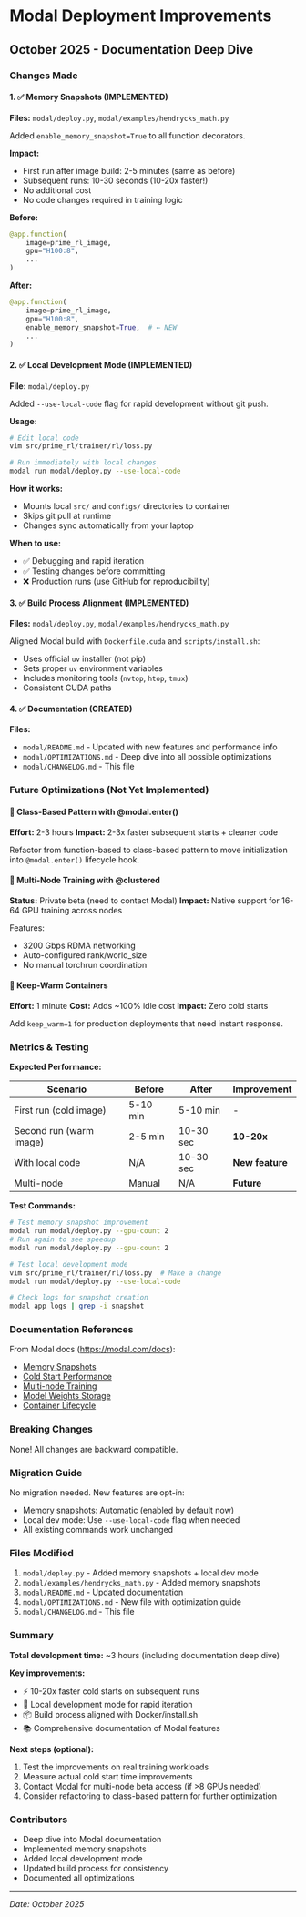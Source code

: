 # Modal Deployment Improvements

## October 2025 - Documentation Deep Dive

### Changes Made

#### 1. ✅ Memory Snapshots (IMPLEMENTED)
**Files:** `modal/deploy.py`, `modal/examples/hendrycks_math.py`

Added `enable_memory_snapshot=True` to all function decorators.

**Impact:**
- First run after image build: 2-5 minutes (same as before)
- Subsequent runs: 10-30 seconds (10-20x faster!)
- No additional cost
- No code changes required in training logic

**Before:**
```python
@app.function(
    image=prime_rl_image,
    gpu="H100:8",
    ...
)
```

**After:**
```python
@app.function(
    image=prime_rl_image,
    gpu="H100:8",
    enable_memory_snapshot=True,  # ← NEW
    ...
)
```

#### 2. ✅ Local Development Mode (IMPLEMENTED)
**File:** `modal/deploy.py`

Added `--use-local-code` flag for rapid development without git push.

**Usage:**
```bash
# Edit local code
vim src/prime_rl/trainer/rl/loss.py

# Run immediately with local changes
modal run modal/deploy.py --use-local-code
```

**How it works:**
- Mounts local `src/` and `configs/` directories to container
- Skips git pull at runtime
- Changes sync automatically from your laptop

**When to use:**
- ✅ Debugging and rapid iteration
- ✅ Testing changes before committing
- ❌ Production runs (use GitHub for reproducibility)

#### 3. ✅ Build Process Alignment (IMPLEMENTED)
**Files:** `modal/deploy.py`, `modal/examples/hendrycks_math.py`

Aligned Modal build with `Dockerfile.cuda` and `scripts/install.sh`:

- Uses official `uv` installer (not pip)
- Sets proper `uv` environment variables
- Includes monitoring tools (`nvtop`, `htop`, `tmux`)
- Consistent CUDA paths

#### 4. ✅ Documentation (CREATED)
**Files:** 
- `modal/README.md` - Updated with new features and performance info
- `modal/OPTIMIZATIONS.md` - Deep dive into all possible optimizations
- `modal/CHANGELOG.md` - This file

### Future Optimizations (Not Yet Implemented)

#### 🔮 Class-Based Pattern with @modal.enter()
**Effort:** 2-3 hours
**Impact:** 2-3x faster subsequent starts + cleaner code

Refactor from function-based to class-based pattern to move initialization into `@modal.enter()` lifecycle hook.

#### 🔮 Multi-Node Training with @clustered
**Status:** Private beta (need to contact Modal)
**Impact:** Native support for 16-64 GPU training across nodes

Features:
- 3200 Gbps RDMA networking
- Auto-configured rank/world_size
- No manual torchrun coordination

#### 🔮 Keep-Warm Containers
**Effort:** 1 minute
**Cost:** Adds ~100% idle cost
**Impact:** Zero cold starts

Add `keep_warm=1` for production deployments that need instant response.

### Metrics & Testing

**Expected Performance:**

| Scenario | Before | After | Improvement |
|----------|--------|-------|-------------|
| First run (cold image) | 5-10 min | 5-10 min | - |
| Second run (warm image) | 2-5 min | 10-30 sec | **10-20x** |
| With local code | N/A | 10-30 sec | **New feature** |
| Multi-node | Manual | N/A | **Future** |

**Test Commands:**
```bash
# Test memory snapshot improvement
modal run modal/deploy.py --gpu-count 2
# Run again to see speedup
modal run modal/deploy.py --gpu-count 2

# Test local development mode
vim src/prime_rl/trainer/rl/loss.py  # Make a change
modal run modal/deploy.py --use-local-code

# Check logs for snapshot creation
modal app logs | grep -i snapshot
```

### Documentation References

From Modal docs (https://modal.com/docs):
- [Memory Snapshots](https://modal.com/docs/guide/memory-snapshot)
- [Cold Start Performance](https://modal.com/docs/guide/cold-start)
- [Multi-node Training](https://modal.com/docs/guide/multi-node-training)
- [Model Weights Storage](https://modal.com/docs/guide/model-weights)
- [Container Lifecycle](https://modal.com/docs/guide/lifecycle-functions)

### Breaking Changes

None! All changes are backward compatible.

### Migration Guide

No migration needed. New features are opt-in:
- Memory snapshots: Automatic (enabled by default now)
- Local dev mode: Use `--use-local-code` flag when needed
- All existing commands work unchanged

### Files Modified

1. `modal/deploy.py` - Added memory snapshots + local dev mode
2. `modal/examples/hendrycks_math.py` - Added memory snapshots
3. `modal/README.md` - Updated documentation
4. `modal/OPTIMIZATIONS.md` - New file with optimization guide
5. `modal/CHANGELOG.md` - This file

### Summary

**Total development time:** ~3 hours (including documentation deep dive)

**Key improvements:**
- ⚡ 10-20x faster cold starts on subsequent runs
- 🔧 Local development mode for rapid iteration
- 📦 Build process aligned with Docker/install.sh
- 📚 Comprehensive documentation of Modal features

**Next steps (optional):**
1. Test the improvements on real training workloads
2. Measure actual cold start time improvements
3. Contact Modal for multi-node beta access (if >8 GPUs needed)
4. Consider refactoring to class-based pattern for further optimization

### Contributors

- Deep dive into Modal documentation
- Implemented memory snapshots
- Added local development mode
- Updated build process for consistency
- Documented all optimizations

---

*Date: October 2025*
